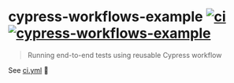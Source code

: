 # cypress-workflows-example [![ci](https://github.com/bahmutov/cypress-workflows-example/actions/workflows/ci.yml/badge.svg?branch=main&event=push)](https://github.com/bahmutov/cypress-workflows-example/actions/workflows/ci.yml) [![cypress-workflows-example](https://img.shields.io/endpoint?url=https://dashboard.cypress.io/badge/simple/4sbbqf/main&style=flat&logo=cypress)](https://dashboard.cypress.io/projects/4sbbqf/runs)
> Running end-to-end tests using reusable Cypress workflow

See [ci.yml](./.github/workflows/ci.yml) 🤯
